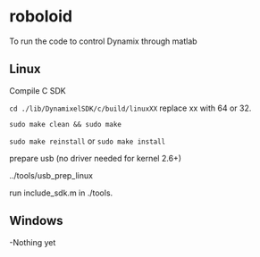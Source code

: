 # roboloid

To run the code to control Dynamix through matlab

## Linux
Compile C SDK

`cd ./lib/DynamixelSDK/c/build/linuxXX` replace xx with 64 or 32.

`sudo make clean && sudo make`

`sudo make reinstall` or `sudo make install`

prepare usb (no driver needed for kernel 2.6+)

../tools/usb_prep_linux

run include_sdk.m in ./tools.

## Windows

-Nothing yet



